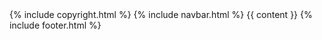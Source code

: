 <!doctype html>
<html lang="en">
    <title>{% if page.title %}{{ page.title }} – {% endif %}{{ site.title }}</title>
    <head prefix="og: {{ site.url }}">
    <link rel="shortcut icon" href="{% if page.icon %}{{ page.icon }}{% endif %}" type="image/x-icon">
    <link href="https://fonts.googleapis.com/css2?family=Noto+Sans&display=swap" rel="stylesheet">
    <link rel="stylesheet" href="/css/global.css?v=0.8">
    <link rel="stylesheet" href="/css/bound.css?v=0.7">
    <link rel="preconnect" href="https://fonts.gstatic.com">
    <!-- Required meta tags -->
    <meta charset="utf-8">
    <meta name="viewport" content="width=device-width, initial-scale=1, shrink-to-fit=no">
    <meta property="og:title" content="{% if page.title %}{{ page.title }} – {% endif %}{{ site.title }}" />
    <meta property="og:type" content="website" />
    <meta property="og:url" content="{{ site.url }}{% if page.url %}{{ page.url }}{% endif %}" />
    <meta property="og:image" content="/images/projects/bound/GameIcon.png" />
    <meta property="og:description" content="{% if page.description %}{{ page.description }} {% elsif page.categories %}{{ page.excerpt | truncate: 120 | strip_html }}{% else %}{{ site.description }}{% endif %}" />
    <!-- Discord Colour -->
    <meta name="theme-color" content="#141414">
    <!-- Twitter stuffs -->
    <meta name="twitter:card" content="summary_large_image">
</head>
    <body>
        {% include copyright.html %}
        {% include navbar.html %}
        {{ content }}
    </body>
    {% include footer.html %}
</html>